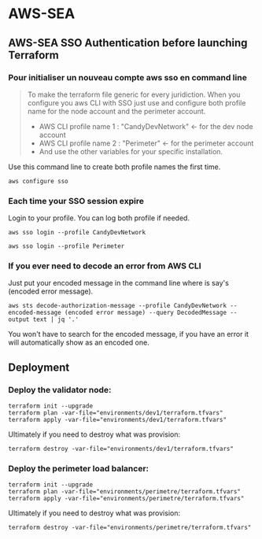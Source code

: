 # AWS-SEA


## AWS-SEA SSO Authentication before launching Terraform
### Pour initialiser un nouveau compte aws sso en command line
> To make the terraform file generic for every juridiction. When you configure you aws CLI with SSO just use and configure both profile name for the node account and the perimeter account.
>
> - AWS CLI profile name 1 : "CandyDevNetwork" <- for the dev node account
> - AWS CLI profile name 2 : "Perimeter" <- for the perimeter account
> - And use the other variables for your specific installation.

Use this command line to create both profile names the first time.
```
aws configure sso
```

### Each time your SSO session expire
Login to your profile. You can log both profile if needed.
```
aws sso login --profile CandyDevNetwork
```
```
aws sso login --profile Perimeter
```

### If you ever need to decode an error from AWS CLI
Just put your encoded message in the command line where is say's (encoded error message). 
```
aws sts decode-authorization-message --profile CandyDevNetwork --encoded-message (encoded error message) --query DecodedMessage --output text | jq '.'
```
You won't have to search for the encoded message, if you have an error it will automatically show as an encoded one.

## Deployment
### Deploy the validator node:
```
terraform init --upgrade
terraform plan -var-file="environments/dev1/terraform.tfvars"
terraform apply -var-file="environments/dev1/terraform.tfvars"
```

Ultimately if you need to destroy what was provision:
```
terraform destroy -var-file="environments/dev1/terraform.tfvars"
```

### Deploy the perimeter load balancer:
```
terraform init --upgrade
terraform plan -var-file="environments/perimetre/terraform.tfvars"
terraform apply -var-file="environments/perimetre/terraform.tfvars"
```

Ultimately if you need to destroy what was provision:
```
terraform destroy -var-file="environments/perimetre/terraform.tfvars"
```
